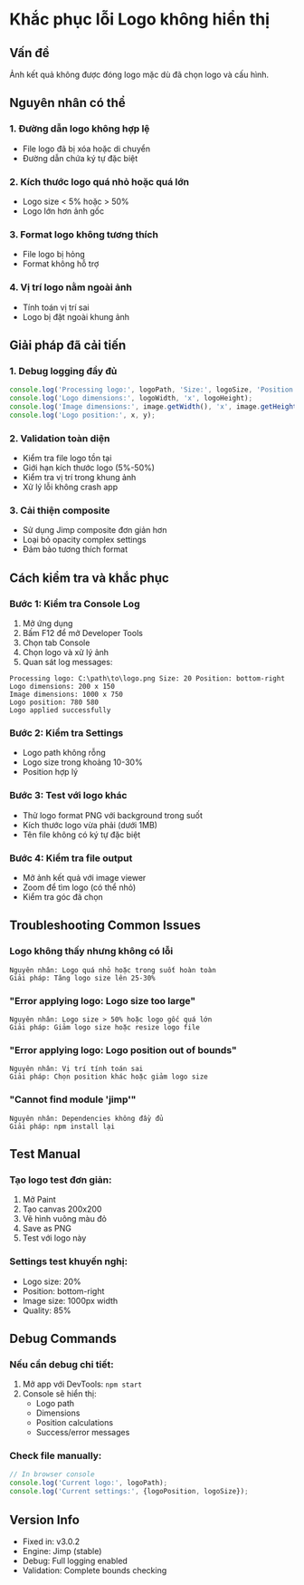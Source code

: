 # Khắc phục lỗi Logo không hiển thị

## Vấn đề
Ảnh kết quả không được đóng logo mặc dù đã chọn logo và cấu hình.

## Nguyên nhân có thể

### 1. Đường dẫn logo không hợp lệ
- File logo đã bị xóa hoặc di chuyển
- Đường dẫn chứa ký tự đặc biệt

### 2. Kích thước logo quá nhỏ hoặc quá lớn
- Logo size < 5% hoặc > 50%
- Logo lớn hơn ảnh gốc

### 3. Format logo không tương thích
- File logo bị hỏng
- Format không hỗ trợ

### 4. Vị trí logo nằm ngoài ảnh
- Tính toán vị trí sai
- Logo bị đặt ngoài khung ảnh

## Giải pháp đã cải tiến

### 1. Debug logging đầy đủ
```javascript
console.log('Processing logo:', logoPath, 'Size:', logoSize, 'Position:', logoPosition);
console.log('Logo dimensions:', logoWidth, 'x', logoHeight);
console.log('Image dimensions:', image.getWidth(), 'x', image.getHeight());
console.log('Logo position:', x, y);
```

### 2. Validation toàn diện
- Kiểm tra file logo tồn tại
- Giới hạn kích thước logo (5%-50%)
- Kiểm tra vị trí trong khung ảnh
- Xử lý lỗi không crash app

### 3. Cải thiện composite
- Sử dụng Jimp composite đơn giản hơn
- Loại bỏ opacity complex settings
- Đảm bảo tương thích format

## Cách kiểm tra và khắc phục

### Bước 1: Kiểm tra Console Log
1. Mở ứng dụng
2. Bấm F12 để mở Developer Tools
3. Chọn tab Console
4. Chọn logo và xử lý ảnh
5. Quan sát log messages:

```
Processing logo: C:\path\to\logo.png Size: 20 Position: bottom-right
Logo dimensions: 200 x 150
Image dimensions: 1000 x 750
Logo position: 780 580
Logo applied successfully
```

### Bước 2: Kiểm tra Settings
- Logo path không rỗng
- Logo size trong khoảng 10-30%
- Position hợp lý

### Bước 3: Test với logo khác
- Thử logo format PNG với background trong suốt
- Kích thước logo vừa phải (dưới 1MB)
- Tên file không có ký tự đặc biệt

### Bước 4: Kiểm tra file output
- Mở ảnh kết quả với image viewer
- Zoom để tìm logo (có thể nhỏ)
- Kiểm tra góc đã chọn

## Troubleshooting Common Issues

### Logo không thấy nhưng không có lỗi
```
Nguyên nhân: Logo quá nhỏ hoặc trong suốt hoàn toàn
Giải pháp: Tăng logo size lên 25-30%
```

### "Error applying logo: Logo size too large"
```
Nguyên nhân: Logo size > 50% hoặc logo gốc quá lớn
Giải pháp: Giảm logo size hoặc resize logo file
```

### "Error applying logo: Logo position out of bounds"
```
Nguyên nhân: Vị trí tính toán sai
Giải pháp: Chọn position khác hoặc giảm logo size
```

### "Cannot find module 'jimp'"
```
Nguyên nhân: Dependencies không đầy đủ
Giải pháp: npm install lại
```

## Test Manual

### Tạo logo test đơn giản:
1. Mở Paint
2. Tạo canvas 200x200
3. Vẽ hình vuông màu đỏ
4. Save as PNG
5. Test với logo này

### Settings test khuyến nghị:
- Logo size: 20%
- Position: bottom-right
- Image size: 1000px width
- Quality: 85%

## Debug Commands

### Nếu cần debug chi tiết:
1. Mở app với DevTools: `npm start`
2. Console sẽ hiển thị:
   - Logo path
   - Dimensions
   - Position calculations
   - Success/error messages

### Check file manually:
```javascript
// In browser console
console.log('Current logo:', logoPath);
console.log('Current settings:', {logoPosition, logoSize});
```

## Version Info
- Fixed in: v3.0.2
- Engine: Jimp (stable)
- Debug: Full logging enabled
- Validation: Complete bounds checking